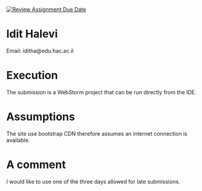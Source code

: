 [![Review Assignment Due Date](https://classroom.github.com/assets/deadline-readme-button-22041afd0340ce965d47ae6ef1cefeee28c7c493a6346c4f15d667ab976d596c.svg)](https://classroom.github.com/a/Ge_Ymx5m)
<h1>Idit Halevi</h1>
<p>Email: iditha@edu.hac.ac.il</p>

<h1>Execution</h1>
<p>The submission is a WebStorm project that can be run directly from the IDE.</p>

<h1>Assumptions</h1>
<p>The site use bootstrap CDN therefore assumes an internet connection is available.</p>

<h1>A comment</h1>
<p>I would like to use one of the three days allowed for late submissions.</p>

